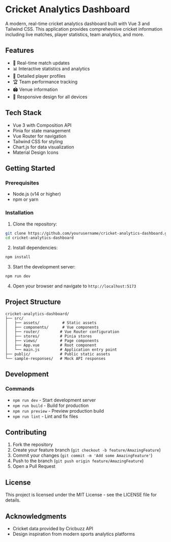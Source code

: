 # Cricket Analytics Dashboard

A modern, real-time cricket analytics dashboard built with Vue 3 and Tailwind CSS. This application provides comprehensive cricket information including live matches, player statistics, team analytics, and more.

## Features

- 🏏 Real-time match updates
- 📊 Interactive statistics and analytics
- 👥 Detailed player profiles
- 🏆 Team performance tracking
- 🏟️ Venue information
- 📱 Responsive design for all devices

## Tech Stack

- Vue 3 with Composition API
- Pinia for state management
- Vue Router for navigation
- Tailwind CSS for styling
- Chart.js for data visualization
- Material Design Icons

## Getting Started

### Prerequisites

- Node.js (v14 or higher)
- npm or yarn

### Installation

1. Clone the repository:
```bash
git clone https://github.com/yourusername/cricket-analytics-dashboard.git
cd cricket-analytics-dashboard
```

2. Install dependencies:
```bash
npm install
```

3. Start the development server:
```bash
npm run dev
```

4. Open your browser and navigate to `http://localhost:5173`

## Project Structure

```
cricket-analytics-dashboard/
├── src/
│   ├── assets/          # Static assets
│   ├── components/      # Vue components
│   ├── router/         # Vue Router configuration
│   ├── stores/         # Pinia stores
│   ├── views/          # Page components
│   ├── App.vue         # Root component
│   └── main.js         # Application entry point
├── public/             # Public static assets
└── sample-responses/   # Mock API responses
```

## Development

### Commands

- `npm run dev` - Start development server
- `npm run build` - Build for production
- `npm run preview` - Preview production build
- `npm run lint` - Lint and fix files

## Contributing

1. Fork the repository
2. Create your feature branch (`git checkout -b feature/AmazingFeature`)
3. Commit your changes (`git commit -m 'Add some AmazingFeature'`)
4. Push to the branch (`git push origin feature/AmazingFeature`)
5. Open a Pull Request

## License

This project is licensed under the MIT License - see the LICENSE file for details.

## Acknowledgments

- Cricket data provided by Cricbuzz API
- Design inspiration from modern sports analytics platforms 